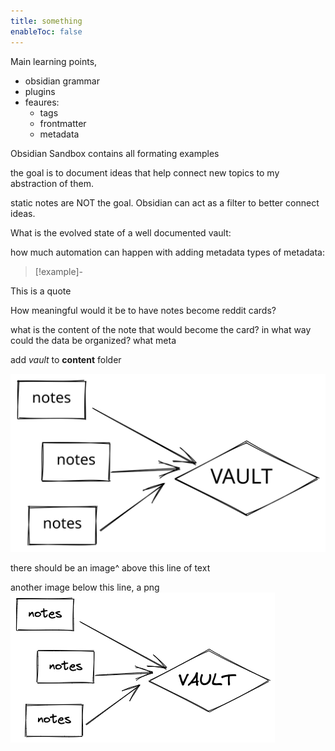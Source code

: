 ```yaml
---
title: something
enableToc: false
---
```


Main learning points,
- obsidian grammar
- plugins
- feaures:
	- tags
	- frontmatter
	- metadata

Obsidian Sandbox contains all formating examples

the goal is to document ideas that help connect new topics to my abstraction of them.

static notes are NOT the goal. 
Obsidian can act as a filter to better connect ideas. 

What is the evolved state of a well documented vault:

how much automation can happen with adding metadata
types of metadata:

> [!example]-
> 
This is a quote


How meaningful would it be to have notes become reddit cards?

what is the content of the note that would become the card?
in what way could the data be organized? what meta


add *vault* to **content** folder

![Drawing 2022-10-12 16.18.49.excalidraw](Excalidraw/Drawing%202022-10-12%2016.18.49.excalidraw.svg)

there should be an image^ above this line of text

another image below this line, a png
![Drawing 2022-10-12 16.18.49.excalidraw](Excalidraw/Drawing%202022-10-12%2016.18.49.excalidraw.png)
